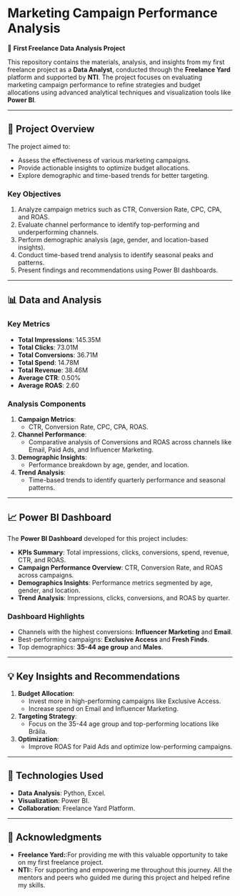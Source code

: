 # Marketing Campaign Performance Analysis

🚀 **First Freelance Data Analysis Project**  

This repository contains the materials, analysis, and insights from my first freelance project as a **Data Analyst**, conducted through the **Freelance Yard** platform and supported by **NTI**. The project focuses on evaluating marketing campaign performance to refine strategies and budget allocations using advanced analytical techniques and visualization tools like **Power BI**.

---

## 📌 **Project Overview**
The project aimed to:
- Assess the effectiveness of various marketing campaigns.
- Provide actionable insights to optimize budget allocations.
- Explore demographic and time-based trends for better targeting.

### **Key Objectives**
1. Analyze campaign metrics such as CTR, Conversion Rate, CPC, CPA, and ROAS.
2. Evaluate channel performance to identify top-performing and underperforming channels.
3. Perform demographic analysis (age, gender, and location-based insights).
4. Conduct time-based trend analysis to identify seasonal peaks and patterns.
5. Present findings and recommendations using Power BI dashboards.

---

## 📊 **Data and Analysis**
### **Key Metrics**
- **Total Impressions**: 145.35M  
- **Total Clicks**: 73.01M  
- **Total Conversions**: 36.71M  
- **Total Spend**: 14.78M  
- **Total Revenue**: 38.46M  
- **Average CTR**: 0.50%  
- **Average ROAS**: 2.60  

### **Analysis Components**
1. **Campaign Metrics**:
   - CTR, Conversion Rate, CPC, CPA, ROAS.
2. **Channel Performance**:
   - Comparative analysis of Conversions and ROAS across channels like Email, Paid Ads, and Influencer Marketing.
3. **Demographic Insights**:
   - Performance breakdown by age, gender, and location.
4. **Trend Analysis**:
   - Time-based trends to identify quarterly performance and seasonal patterns.

---

## 📈 **Power BI Dashboard**
The **Power BI Dashboard** developed for this project includes:
- **KPIs Summary**: Total impressions, clicks, conversions, spend, revenue, CTR, and ROAS.
- **Campaign Performance Overview**: CTR, Conversion Rate, and ROAS across campaigns.
- **Demographics Insights**: Performance metrics segmented by age, gender, and location.
- **Trend Analysis**: Impressions, clicks, conversions, and ROAS by quarter.

### **Dashboard Highlights**
- Channels with the highest conversions: **Influencer Marketing** and **Email**.
- Best-performing campaigns: **Exclusive Access** and **Fresh Finds**.
- Top demographics: **35-44 age group** and **Males**.

---

## 💡 **Key Insights and Recommendations**
1. **Budget Allocation**:
   - Invest more in high-performing campaigns like Exclusive Access.
   - Increase spend on Email and Influencer Marketing.
2. **Targeting Strategy**:
   - Focus on the 35-44 age group and top-performing locations like Brăila.
3. **Optimization**:
   - Improve ROAS for Paid Ads and optimize low-performing campaigns.

---

## 🔧 **Technologies Used**
- **Data Analysis**: Python, Excel.
- **Visualization**: Power BI.
- **Collaboration**: Freelance Yard Platform.

---

## 🌟 **Acknowledgments**
- **Freelance Yard:**:For providing me with this valuable opportunity   to take on my first freelance project.
- **NTI:**: For supporting and empowering me throughout this journey. All the mentors and peers who guided me during this project and helped refine my skills.


